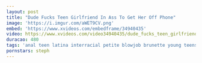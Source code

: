 ```yaml
---
layout: post
title: "Dude Fucks Teen Girlfriend In Ass To Get Her Off Phone"
image: 'https://i.imgur.com/aWET9CV.png'
embed: 'https://www.xvideos.com/embedframe/34940435'
video: https://www.xvideos.com/video34940435/dude_fucks_teen_girlfriend_in_ass_to_get_her_off_phone
duracao: 480
tags: 'anal teen latina interracial petite blowjob brunette young teens oral bih-ass orgasm hd big-cock small-tits anal-sex ass-fuck teamskeet teensloveanal'
pornstars: steph
---
```

